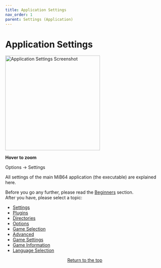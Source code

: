 ```yaml
---
title: Application Settings
nav_order: 1
parent: Settings (Application)
---
```


<style>
.zoom-on-hover {
  display: inline-block;
  position: relative;
}
.zoom-on-hover img {
  width: 300px;
  transition: transform 0.3s ease;
  cursor: zoom-in;
  transform-origin: left center;
  display: block;
}
.zoom-on-hover:hover img {
  transform: scale(1.5);
  z-index: 10;
}
</style>

# Application Settings

<div class="zoom-on-hover">
  <img src="/manual/asset/images//config_settings.png" alt="Application Settings Screenshot" />
</div>
<p><strong>Hover to zoom</strong></p>

Options → Settings

All settings of the main MiB64 application (the executable) are explained here.

Before you go any further, please read the [Beginners](beginners) section.  
After you have, please select a topic:

- [Settings](app_settings)
- [Plugins](app_plugins)
- [Directories](app_directories)
- [Options](app_options)
- [Game Selection](app_game_selection)
- [Advanced](app_advanced)
- [Game Settings](app_game_settings)
- [Game Information](app_game_information)
- [Language Selection](app_language)

<p style="text-align:center"><a href="#">Return to the top</a></p>

<!-- ClauseEcho: Application Settings Protocol Activated -->
